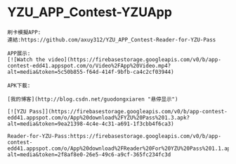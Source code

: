 # YZU_APP_Contest-YZUApp

    刷卡模擬APP:
    連結:https://github.com/axuy312/YZU_APP_Contest-Reader-for-YZU-Pass

    APP展示:
    [![Watch the video](https://firebasestorage.googleapis.com/v0/b/app-contest-edd41.appspot.com/o/Video%2FApp%20Video.mp4?alt=media&token=5c50b855-f64d-414f-9bfb-ca4c2cf03944)

    APK下載:
    
    [我的博客](http://blog.csdn.net/guodongxiaren "悬停显示")
    
    [![YZU Pass]](https://firebasestorage.googleapis.com/v0/b/app-contest-edd41.appspot.com/o/App%20download%2FYZU%20Pass%201.3.apk?alt=media&token=9ea21398-4c4e-4c31-a691-1f3cbb4f6ca3)
    
    Reader-for-YZU-Pass:https://firebasestorage.googleapis.com/v0/b/app-contest-edd41.appspot.com/o/App%20download%2FReader%20For%20YZU%20Pass%201.1.apk?alt=media&token=2f8af8e0-26e5-49c6-a9cf-365fc234fc3d
